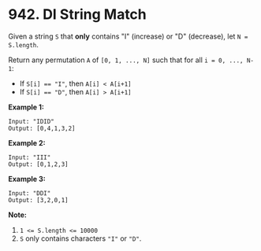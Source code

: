 # 942. DI String Match

Given a string `S` that __only__ contains "I" (increase) or "D" (decrease), let
`N = S.length`.

Return any permutation `A` of `[0, 1, ..., N]` such that for all
`i = 0, ..., N-1`:

* If `S[i] == "I"`, then `A[i] < A[i+1]`
* If `S[i] == "D"`, then `A[i] > A[i+1]`
 

__Example 1:__

```
Input: "IDID"
Output: [0,4,1,3,2]
```

__Example 2:__

```
Input: "III"
Output: [0,1,2,3]
```

__Example 3:__

```
Input: "DDI"
Output: [3,2,0,1]
```
 

__Note:__

1. `1 <= S.length <= 10000`
2. `S` only contains characters `"I"` or `"D"`.
